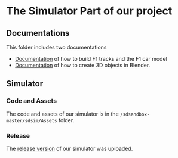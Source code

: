 # The Simulator Part of our project
## Documentations
This folder includes two documentations
- [Documentation](https://github.com/Yuanda-Dong/Client-Final-Deployment/tree/main/Simulator/Documentation_F1#how-to-create-a-f1-track-and-car-model) of how to build F1 tracks and the F1 car model
- [Documentation]() of how to create 3D objects in Blender.
## Simulator
### Code and Assets
The code and assets of our simulator is in the `/sdsandbox-master/sdsim/Assets` folder.

### Release
The [release version](https://github.com/Yuanda-Dong/Client-Final-Deployment/releases) of our simulator was uploaded.
